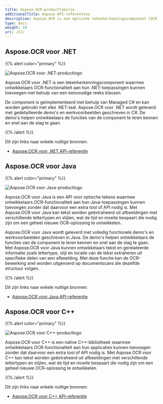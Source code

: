 ```yaml
---
title: Aspose.OCR-productfamilie
additionalTitle: Aspose API-referenties
description: Aspose.OCR is een optische tekenherkenningscomponent (OCR) waarmee ontwikkelaars tekstscanner of ocr-scanner kunnen toevoegen aan hun .NET-, Java- of C++-toepassingen met behulp van een eenvoudige reeks klassen.
type: docs
weight: 10
url: /nl/
---
```


## Aspose.OCR voor .NET

{{% alert color="primary" %}}

![Aspose.OCR voor .NET-productlogo](../home_1.png)


Aspose.OCR voor .NET is een tekenherkenningscomponent waarmee ontwikkelaars OCR-functionaliteit aan hun .NET-toepassingen kunnen toevoegen met behulp van een eenvoudige reeks klassen.

De component is geïmplementeerd met behulp van Managed C# en kan worden gebruikt met elke .NET-taal. Aspose.OCR voor .NET wordt geleverd met gedetailleerde demo's en werkvoorbeelden geschreven in C#. De demo's helpen ontwikkelaars de functies van de component te leren kennen en snel aan de slag te gaan.

{{% /alert %}}


Dit zijn links naar enkele nuttige bronnen:
- [Aspose.OCR voor .NET API-referentie](/ocr/nl/net/)

## Aspose.OCR voor Java

{{% alert color="primary" %}}

![Aspose.OCR voor Java-productlogo](../home_2.png)


Aspose.OCR voor Java is een API voor optische tekens waarmee ontwikkelaars OCR-functionaliteit aan hun Java-toepassingen kunnen toevoegen zonder dat daarvoor een extra tool of API nodig is. Met Aspose.OCR voor Java kan tekst worden geëxtraheerd uit afbeeldingen met verschillende lettertypen en stijlen, wat de tijd en moeite bespaart die nodig zijn om een geheel nieuwe OCR-oplossing te ontwikkelen.

Aspose.OCR voor Java wordt geleverd met volledig functionele demo's en werkvoorbeelden geschreven in Java. De demo's helpen ontwikkelaars de functies van de component te leren kennen en snel aan de slag te gaan. Met Aspose.OCR voor Java kunnen ontwikkelaars tekst en gerelateerde informatie zoals lettertype, stijl en locatie van de tekst extraheren uit specifieke delen van een afbeelding. Met deze functie kan de OCR-bewerking snel worden uitgevoerd op documentscans die dezelfde structuur volgen.

{{% /alert %}}

Dit zijn links naar enkele nuttige bronnen:

- [Aspose.OCR voor Java API-referentie](/ocr/java/)


## Aspose.OCR voor C++

{{% alert color="primary" %}}

![Aspose.OCR voor C++-productlogo](../home_3.png)


Aspose.OCR voor C++ is een native C++-bibliotheek waarmee ontwikkelaars OCR-functionaliteit aan hun applicaties kunnen toevoegen zonder dat daarvoor een extra tool of API nodig is. Met Aspose.OCR voor C++ kan tekst worden geëxtraheerd uit afbeeldingen met verschillende lettertypen en stijlen, wat de tijd en moeite bespaart die nodig zijn om een geheel nieuwe OCR-oplossing te ontwikkelen.

{{% /alert %}}

Dit zijn links naar enkele nuttige bronnen:
- [Aspose.OCR voor C++ API-referentie](/ocr/cpp/)